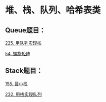 # 堆、栈、队列、哈希表类

## Queue题目：
[225. 用队列实现栈](../problems/LeetCode225.java)

[54. 螺旋矩阵](../problems/LeetCode54.java)

## Stack题目：
[155. 最小栈](../problems/LeetCode155.java)

[232. 用栈实现队列](../problems/LeetCode232.java)